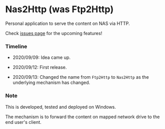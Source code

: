 # Nas2Http (was Ftp2Http)
Personal application to serve the content on NAS via HTTP.

Check [issues page][issues] for the upcoming features!

[issues]: https://github.com/RaenonX/Nas2Http/issues

### Timeline

- 2020/09/09: Idea came up.

- 2020/09/12: First release.

- 2020/09/13: Changed the name from `Ftp2Http` to `Nas2Http` as the underlying mechanism has changed.

### Note

This is developed, tested and deployed on Windows.

The mechanism is to forward the content on mapped network drive to the end user's client.
